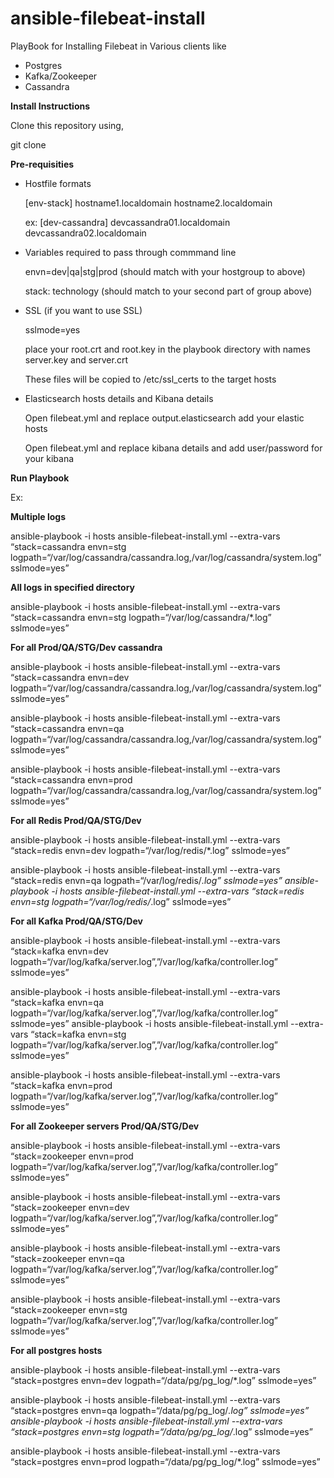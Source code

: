﻿# ansible-filebeat-install
PlayBook for Installing Filebeat in Various clients like
   - Postgres
   - Kafka/Zookeeper
   - Cassandra

﻿**Install Instructions**

Clone this repository using,

   git clone 


﻿**Pre-requisities**
- Hostfile formats
  
  [env-stack]
  hostname1.localdomain
  hostname2.localdomain
  
  ex:
  [dev-cassandra]
  devcassandra01.localdomain
  devcassandra02.localdomain

- Variables required to pass through commmand line
  
  envn=dev|qa|stg|prod (should match with your hostgroup to above)
  
  stack: technology (should match to your second part of group above)

- SSL (if you want to use SSL)
  
  sslmode=yes
  
  place your root.crt and root.key in the playbook directory with names server.key and server.crt
  
  These files will be copied to /etc/ssl_certs to the target hosts

- Elasticsearch hosts details and Kibana details
  
  Open filebeat.yml and replace output.elasticsearch add your elastic hosts
  
  Open filebeat.yml and replace kibana details and add user/password for your kibana


﻿**Run Playbook**

Ex:

**Multiple logs**

ansible-playbook -i hosts ansible-filebeat-install.yml --extra-vars “stack=cassandra envn=stg logpath=“/var/log/cassandra/cassandra.log,/var/log/cassandra/system.log” sslmode=yes”

**All logs in specified directory**

ansible-playbook -i hosts ansible-filebeat-install.yml --extra-vars “stack=cassandra envn=stg logpath=“/var/log/cassandra/*.log” sslmode=yes”


**For all Prod/QA/STG/Dev cassandra**

ansible-playbook -i hosts ansible-filebeat-install.yml --extra-vars “stack=cassandra envn=dev logpath=“/var/log/cassandra/cassandra.log,/var/log/cassandra/system.log” sslmode=yes”

ansible-playbook -i hosts ansible-filebeat-install.yml --extra-vars “stack=cassandra envn=qa logpath=“/var/log/cassandra/cassandra.log,/var/log/cassandra/system.log” sslmode=yes”

ansible-playbook -i hosts ansible-filebeat-install.yml --extra-vars “stack=cassandra envn=prod logpath=“/var/log/cassandra/cassandra.log,/var/log/cassandra/system.log” sslmode=yes”

**For all Redis Prod/QA/STG/Dev**

ansible-playbook -i hosts ansible-filebeat-install.yml --extra-vars “stack=redis envn=dev logpath=“/var/log/redis/*.log” sslmode=yes”

ansible-playbook -i hosts ansible-filebeat-install.yml --extra-vars “stack=redis envn=qa logpath=“/var/log/redis/*.log” sslmode=yes”
ansible-playbook -i hosts ansible-filebeat-install.yml --extra-vars “stack=redis envn=stg logpath=“/var/log/redis/*.log” sslmode=yes”

**For all Kafka Prod/QA/STG/Dev**

ansible-playbook -i hosts ansible-filebeat-install.yml --extra-vars “stack=kafka envn=dev logpath=“/var/log/kafka/server.log”,”/var/log/kafka/controller.log” sslmode=yes”

ansible-playbook -i hosts ansible-filebeat-install.yml --extra-vars “stack=kafka envn=qa logpath=“/var/log/kafka/server.log”,”/var/log/kafka/controller.log” sslmode=yes”
ansible-playbook -i hosts ansible-filebeat-install.yml --extra-vars “stack=kafka envn=stg logpath=“/var/log/kafka/server.log”,”/var/log/kafka/controller.log” sslmode=yes”

ansible-playbook -i hosts ansible-filebeat-install.yml --extra-vars “stack=kafka envn=prod logpath=“/var/log/kafka/server.log”,”/var/log/kafka/controller.log” sslmode=yes”

**For all Zookeeper servers Prod/QA/STG/Dev**

ansible-playbook -i hosts ansible-filebeat-install.yml --extra-vars “stack=zookeeper envn=prod logpath=“/var/log/kafka/server.log”,”/var/log/kafka/controller.log” sslmode=yes”

ansible-playbook -i hosts ansible-filebeat-install.yml --extra-vars “stack=zookeeper envn=dev logpath=“/var/log/kafka/server.log”,”/var/log/kafka/controller.log” sslmode=yes”

ansible-playbook -i hosts ansible-filebeat-install.yml --extra-vars “stack=zookeeper envn=qa logpath=“/var/log/kafka/server.log”,”/var/log/kafka/controller.log” sslmode=yes”

ansible-playbook -i hosts ansible-filebeat-install.yml --extra-vars “stack=zookeeper envn=stg logpath=“/var/log/kafka/server.log”,”/var/log/kafka/controller.log” sslmode=yes”

**For all postgres hosts**

ansible-playbook -i hosts ansible-filebeat-install.yml --extra-vars “stack=postgres envn=dev logpath=“/data/pg/pg_log/*.log” sslmode=yes”

ansible-playbook -i hosts ansible-filebeat-install.yml --extra-vars “stack=postgres envn=qa logpath=“/data/pg/pg_log/*.log” sslmode=yes”
ansible-playbook -i hosts ansible-filebeat-install.yml --extra-vars “stack=postgres envn=stg logpath=“/data/pg/pg_log/*.log” sslmode=yes”

ansible-playbook -i hosts ansible-filebeat-install.yml --extra-vars “stack=postgres envn=prod logpath=“/data/pg/pg_log/*.log” sslmode=yes”
